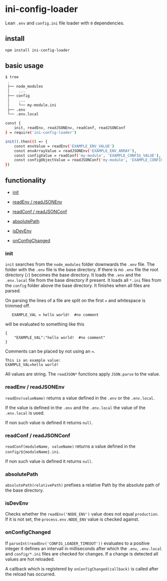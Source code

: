 # ini-config-loader

Lean `.env` and `config.ini` file loader with `0` dependencies.

## install

```bash
npm install ini-config-loader
```

## basic usage

```bash
$ tree
 . 
 ├── node_modules
 │    ...
 ├── config 
 │    ...
 │    └── my-module.ini
 ├── .env
 └── .env.local
```

```bash
const { 
    init, readEnv, readJSONEnv, readConf, readJSONConf 
} = require('ini-config-loader')

init().then(() => {
    const envValue = readEnv('EXAMPLE_ENV_VALUE')
    const envArrayValue = readJSONEnv('EXAMPLE_ENV_ARRAY'),
    const configValue = readConf('my-module', 'EXAMPLE_CONFIG_VALUE'),
    const configObjectValue = readJSONConf('my-module', 'EXAMPLE_CONFIG_OBJECT'),
})
```

## functionality

- [init](#init)


- [readEnv / readJSONEnv](#readenv--readjsonenv)
- [readConf / readJSONConf](#readconf--readjsonconf)


- [absolutePath](#absolutePath)
- [isDevEnv](#isDevEnv)
- [onConfigChanged](#onConfigChanged)


### init

`init` searches from the `node_modules` folder downwards the `.env` file. The folder with the `.env` file is the base directory. If there is no `.env` file the root directory (`/`) becomes the base directory. It loads the `.env` and the `.env.local` file from the base directory if present. It loads all `*.ini` files from the `config` folder above the base directory. It finishes when all files are parsed. 

On parsing the lines of a file are split on the first `=` and whitespace is trimmed off.

```  
   EXAMPLE_VAL = hello world!  #no comment
```

will be evaluated to something like this

```
{
    "EXAMPLE_VAL":"hello world!  #no comment"
}
```

Comments can be placed by not using an `=`.

```
This is an example value:  
EXAMPLE_VAL=hello world!
```

All values are string. The `readJSON*` functions apply `JSON.parse` to the value.

### readEnv / readJSONEnv

`readEnv(valueName)` returns a value defined in the `.env` or the `.env.local`.

If the value is defined in the `.env` and the `.env.local` the value of the `.env.local` is used.

If non such value is defined it returns `null`.

### readConf / readJSONConf

`readConf(moduleName, valueName)` returns a value defined in the `config/${moduleName}.ini`.

If non such value is defined it returns `null`.

### absolutePath

`absolutePath(relativePath)` prefixes a relative Path by the absolute path of the base directory.

### isDevEnv

Checks whether the `readEnv('NODE_ENV')` value does not equal `production`. If it is not set, the `process.env.NODE_ENV` value is checked against.

### onConfigChanged

If `parseInt(readEnv('CONFIG_LOADER_TIMEOUT'))` evaluates to a positive integer it defines an intervall in milliseconds after which the `.env`, `.env.local` and `config/*.ini` files are checked for changes. If a change is detected all values are hot reloaded.

A callback which is registered by `onConfigChanged(callback)` is called after the reload has occurred.
